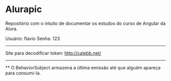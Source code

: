 # Alurapic

Repositório com o intuito de documentar os estudos do curso de Angular da Alura.

Usuário: flavio
Senha: 123

------

Site para decodificar token: http://calebb.net/

-----

** O BehaviorSubject armazena a última emissão até que alguém apareça para consumi-la.
